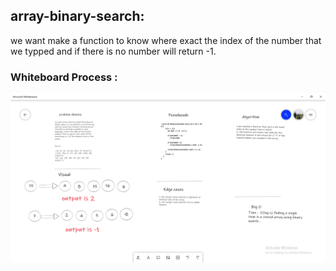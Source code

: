 ## array-binary-search:
we want make a function to know where exact the index of the number that we typped and if there is no number will return -1.
### Whiteboard Process :

![](array-binary-search.png)